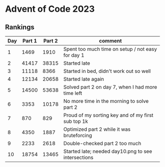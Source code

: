 # Advent of Code 2023

## Rankings
| Day | Part 1 | Part 2 | comment                                             |
| --- | ------ | ------ | --------------------------------------------------- |
| 1   | 1469   | 1910   | Spent too much time on setup / not easy for day 1   |
| 2   | 41417  | 38315  | Started late                                        |
| 3   | 11118  | 8366   | Started in bed, didn't work out so well             |
| 4   | 12134  | 20658  | Started late again                                  |
| 5   | 14500  | 53638  | Solved part 2 on day 7, when I had more time left   |
| 6   | 3353   | 10178  | No more time in the morning to solve part 2         |
| 7   | 870    | 829    | Proud of my sorting key and of my first sub top 1k  |
| 8   | 4350   | 1887   | Optimized part 2 while it was bruteforcing          |
| 9   | 2233   | 2618   | Double-checked part 2 too much                      |
| 10  | 18754  | 13465  | Started late; needed day10.png to see intersections |